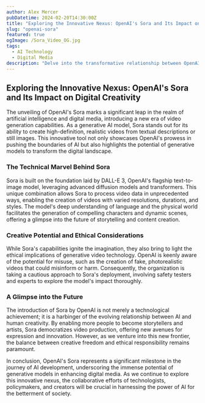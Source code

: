 ```yaml
---
author: Alex Mercer
pubDatetime: 2024-02-20T14:30:00Z
title: "Exploring the Innovative Nexus: OpenAI's Sora and Its Impact on Digital Creativity"
slug: "openai-sora"
featured: true
ogImage: /Sora_Video_OG.jpg
tags:
  - AI Technology
  - Digital Media
description: "Delve into the transformative relationship between OpenAI and its groundbreaking video model, Sora, reshaping the landscape of digital creativity and multimedia expression."
---
```


## Exploring the Innovative Nexus: OpenAI's Sora and Its Impact on Digital Creativity

The unveiling of OpenAI's Sora marks a significant leap in the realm of artificial intelligence and digital media, introducing a new era of video generation capabilities. As a generative AI model, Sora stands out for its ability to create high-definition, realistic videos from textual descriptions or still images. This innovative tool not only showcases OpenAI's prowess in pushing the boundaries of AI but also highlights the potential of generative models to transform the digital landscape.

### The Technical Marvel Behind Sora

Sora is built on the foundation laid by DALL-E 3, OpenAI's flagship text-to-image model, leveraging advanced diffusion models and transformers. This unique combination allows Sora to process video data in unprecedented ways, enabling the creation of videos with varied resolutions, durations, and styles. The model's deep understanding of language and the physical world facilitates the generation of compelling characters and dynamic scenes, offering a glimpse into the future of storytelling and content creation.

### Creative Potential and Ethical Considerations

While Sora's capabilities ignite the imagination, they also bring to light the ethical implications of generative video technology. OpenAI is keenly aware of the potential for misuse, such as the creation of fake, photorealistic videos that could misinform or harm. Consequently, the organization is taking a cautious approach to Sora's deployment, involving safety testers and experts to explore the model's impact thoroughly.

### A Glimpse into the Future

The introduction of Sora by OpenAI is not merely a technological achievement; it is a harbinger of the evolving relationship between AI and human creativity. By enabling more people to become storytellers and artists, Sora democratizes video production, offering new avenues for expression and innovation. However, as we venture into this new frontier, the balance between creative freedom and ethical responsibility remains paramount.

In conclusion, OpenAI's Sora represents a significant milestone in the journey of AI development, underscoring the immense potential of generative models in enhancing digital media. As we continue to explore this innovative nexus, the collaborative efforts of technologists, policymakers, and creators will be crucial in harnessing the power of AI for the betterment of society.